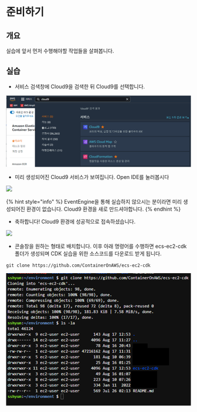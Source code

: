 # 준비하기

## 개요

실습에 앞서 먼저 수행해야할 작업들을 살펴봅니다.

## 실습

* 서비스 검색창에 Cloud9을 검색한 뒤 Cloud9를 선택합니다.

![](<../.gitbook/assets/image (1).png>)

* 미리 생성되어진 Cloud9 서비스가 보여집니다. Open IDE를 눌러봅시다

![](https://files.gitbook.com/v0/b/gitbook-x-prod.appspot.com/o/spaces%2FLKuIG2sf4STY6GciXnBa%2Fuploads%2FUs3WPPD1VKDtD9nNcJqw%2Fimage.png?alt=media\&token=6ad3ce10-2f65-415d-9370-88b042f8d7bd)

{% hint style="info" %}
EventEngine을 통해 실습하지 않으시는 분이라면 미리 생성되어진 환경이 없습니다. Cloud9 환경을 새로 만드셔야합니다.
{% endhint %}

* ​축하합니다! Cloud9 환경에 성공적으로 접속하셨습니다.

![](https://files.gitbook.com/v0/b/gitbook-x-prod.appspot.com/o/spaces%2FLKuIG2sf4STY6GciXnBa%2Fuploads%2FeSPLYqCrx0dBzdLAu5yr%2F%E1%84%89%E1%85%B3%E1%84%8F%E1%85%B3%E1%84%85%E1%85%B5%E1%86%AB%E1%84%89%E1%85%A3%E1%86%BA%202022-08-12%20%E1%84%8B%E1%85%A9%E1%84%92%E1%85%AE%202.56.38.png?alt=media\&token=623a04fa-7edd-4663-98ac-1549e8137a56)

* 콘솔창을 원하는 형태로 배치합니다. 이후 아래 명령어를 수행하면 ecs-ec2-cdk 폴더가 생성되며 CDK 실습을 위한 소스코드를 다운로드 받게 됩니다.&#x20;

```
git clone https://github.com/ContainerOnAWS/ecs-ec2-cdk
```

![](<../.gitbook/assets/image (4) (2).png>)


